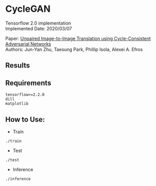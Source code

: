 # CycleGAN

Tensorflow 2.0 implementation<br>
Implemented Date: 2020/03/07

Paper: [Unpaired Image-to-Image Translation using Cycle-Consistent Adversarial Networks](https://arxiv.org/abs/1703.10593)<br>
Authors: Jun-Yan Zhu, Taesung Park, Phillip Isola, Alexei A. Efros

## Results



## Requirements
```
tensorflow>=2.2.0
dill
matplotlib
```

## How to Use:
* Train
```
./train
```

* Test
```
./test
```

* Inference
```
./inference
```
